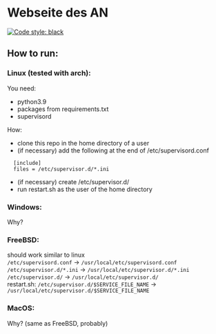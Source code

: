 # Webseite des AN
[![Code style: black](https://img.shields.io/badge/code%20style-black-000000.svg)](https://github.com/psf/black)

## How to run:
### Linux (tested with arch):
You need:
- python3.9
- packages from requirements.txt
- supervisord

How:
- clone this repo in the home directory of a user
- (if necessary) add the following at the end of /etc/supervisord.conf
```
  [include]
  files = /etc/supervisor.d/*.ini
```
- (if necessary) create /etc/supervisor.d/
- run restart.sh as the user of the home directory

### Windows:
Why?

### FreeBSD:
should work similar to linux  
`/etc/supervisord.conf`   -> `/usr/local/etc/supervisord.conf`  
`/etc/supervisor.d/*.ini` -> `/usr/local/etc/supervisor.d/*.ini`  
`/etc/supervisor.d/`      -> `/usr/local/etc/supervisor.d/`  
restart.sh: `/etc/supervisor.d/$SERVICE_FILE_NAME` -> `/usr/local/etc/supervisor.d/$SERVICE_FILE_NAME`

### MacOS:
Why? (same as FreeBSD, probably)
